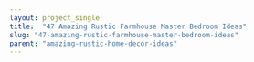 ```yaml
---
layout: project_single
title:  "47 Amazing Rustic Farmhouse Master Bedroom Ideas"
slug: "47-amazing-rustic-farmhouse-master-bedroom-ideas"
parent: "amazing-rustic-home-decor-ideas"
---
```

 